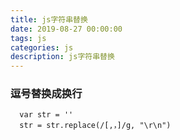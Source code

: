```yaml
---
title: js字符串替换
date: 2019-08-27 00:00:00
tags: js
categories: js
description: js字符串替换
---
```




### 逗号替换成换行
```
  var str = ''
  str = str.replace(/[,，]/g, "\r\n")

```










